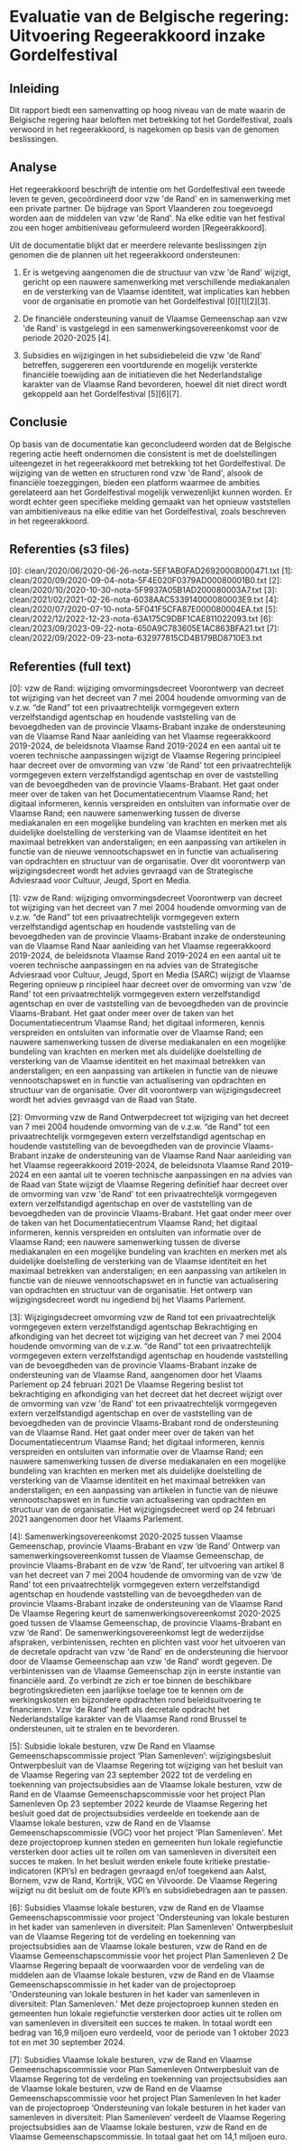# Evaluatie van de Belgische regering: Uitvoering Regeerakkoord inzake Gordelfestival

## Inleiding
Dit rapport biedt een samenvatting op hoog niveau van de mate waarin de Belgische regering haar beloften met betrekking tot het Gordelfestival, zoals verwoord in het regeerakkoord, is nagekomen op basis van de genomen beslissingen.

## Analyse
Het regeerakkoord beschrijft de intentie om het Gordelfestival een tweede leven te geven, gecoördineerd door vzw 'de Rand' en in samenwerking met een private partner. De bijdrage van Sport Vlaanderen zou toegevoegd worden aan de middelen van vzw 'de Rand'. Na elke editie van het festival zou een hoger ambitieniveau geformuleerd worden [Regeerakkoord].

Uit de documentatie blijkt dat er meerdere relevante beslissingen zijn genomen die de plannen uit het regeerakkoord ondersteunen:

1. Er is wetgeving aangenomen die de structuur van vzw 'de Rand' wijzigt, gericht op een nauwere samenwerking met verschillende mediakanalen en de versterking van de Vlaamse identiteit, wat implicaties kan hebben voor de organisatie en promotie van het Gordelfestival \[0\]\[1\]\[2\]\[3\].
   
2. De financiële ondersteuning vanuit de Vlaamse Gemeenschap aan vzw 'de Rand' is vastgelegd in een samenwerkingsovereenkomst voor de periode 2020-2025 \[4\].

3. Subsidies en wijzigingen in het subsidiebeleid die vzw 'de Rand' betreffen, suggereren een voortdurende en mogelijk versterkte financiële toewijding aan de initiatieven die het Nederlandstalige karakter van de Vlaamse Rand bevorderen, hoewel dit niet direct wordt gekoppeld aan het Gordelfestival \[5\]\[6\]\[7\].

## Conclusie
Op basis van de documentatie kan geconcludeerd worden dat de Belgische regering actie heeft ondernomen die consistent is met de doelstellingen uiteengezet in het regeerakkoord met betrekking tot het Gordelfestival. De wijziging van de wetten en structuren rond vzw 'de Rand', alsook de financiële toezeggingen, bieden een platform waarmee de ambities gerelateerd aan het Gordelfestival mogelijk verwezenlijkt kunnen worden. Er wordt echter geen specifieke melding gemaakt van het opnieuw vaststellen van ambitieniveaus na elke editie van het Gordelfestival, zoals beschreven in het regeerakkoord.

## Referenties (s3 files)

\[0\]: clean/2020/06/2020-06-26-nota-5EF1AB0FAD26920008000471.txt
\[1\]: clean/2020/09/2020-09-04-nota-5F4E020F0379AD00080001B0.txt
\[2\]: clean/2020/10/2020-10-30-nota-5F9937A05B1AD200080003A7.txt
\[3\]: clean/2021/02/2021-02-26-nota-6038AAC533914000080003E9.txt
\[4\]: clean/2020/07/2020-07-10-nota-5F041F5CFA87E000080004EA.txt
\[5\]: clean/2022/12/2022-12-23-nota-63A175C9DBF1CAE811022093.txt
\[6\]: clean/2023/09/2023-09-22-nota-650A9C783605E1AC863BFA21.txt
\[7\]: clean/2022/09/2022-09-23-nota-632977815CD4B179BD8710E3.txt


## Referenties (full text)

\[0\]: vzw de Rand: wijziging omvormingsdecreet Voorontwerp van decreet tot wijziging van het decreet van 7 mei 2004 houdende omvorming van de v.z.w. “de Rand” tot een privaatrechtelijk vormgegeven extern verzelfstandigd agentschap en houdende vaststelling van de bevoegdheden van de provincie Vlaams-Brabant inzake de ondersteuning van de Vlaamse Rand  Naar aanleiding van het Vlaamse regeerakkoord 2019-2024, de beleidsnota Vlaamse Rand 2019-2024 en een aantal uit te voeren technische aanpassingen wijzigt de Vlaamse Regering principieel haar decreet over de  omvorming van vzw 'de Rand' tot een privaatrechtelijk vormgegeven extern verzelfstandigd agentschap en over de vaststelling van de bevoegdheden van de provincie Vlaams-Brabant. Het gaat onder meer over de taken van het Documentatiecentrum Vlaamse Rand; het digitaal informeren, kennis verspreiden en ontsluiten van informatie over de Vlaamse Rand; een nauwere samenwerking tussen de diverse mediakanalen en een mogelijke bundeling van krachten en merken met als duidelijke doelstelling de versterking van de Vlaamse identiteit en het maximaal betrekken van anderstaligen; en een aanpassing van artikelen in functie van de nieuwe vennootschapswet en in functie van actualisering van opdrachten en structuur van de organisatie. Over dit voorontwerp van wijzigingsdecreet wordt het advies gevraagd van de Strategische Adviesraad voor Cultuur, Jeugd, Sport en Media.

\[1\]: vzw de Rand: wijziging omvormingsdecreet Voorontwerp van decreet tot wijziging van het decreet van 7 mei 2004 houdende omvorming van de v.z.w. “de Rand” tot een privaatrechtelijk vormgegeven extern verzelfstandigd agentschap en houdende vaststelling van de bevoegdheden van de provincie Vlaams-Brabant inzake de ondersteuning van de Vlaamse Rand  Naar aanleiding van het Vlaamse regeerakkoord 2019-2024, de beleidsnota Vlaamse Rand 2019-2024 en een aantal uit te voeren technische aanpassingen en na advies van de Strategische Adviesraad voor Cultuur, Jeugd, Sport en Media (SARC) wijzigt de Vlaamse Regering opnieuw   p rincipieel haar decreet over de  omvorming van vzw 'de Rand' tot een privaatrechtelijk vormgegeven extern verzelfstandigd agentschap en over de vaststelling van de bevoegdheden van de provincie Vlaams-Brabant. Het gaat onder meer over de taken van het Documentatiecentrum Vlaamse Rand; het digitaal informeren, kennis verspreiden en ontsluiten van informatie over de Vlaamse Rand; een nauwere samenwerking tussen de diverse mediakanalen en een mogelijke bundeling van krachten en merken met als duidelijke doelstelling de versterking van de Vlaamse identiteit en het maximaal betrekken van anderstaligen; en een aanpassing van artikelen in functie van de nieuwe vennootschapswet en in functie van actualisering van opdrachten en structuur van de organisatie. Over dit voorontwerp van wijzigingsdecreet wordt het advies gevraagd van de Raad van State.

\[2\]: Omvorming vzw de Rand Ontwerpdecreet tot wijziging van het decreet van 7 mei 2004 houdende omvorming van de v.z.w. “de Rand” tot een privaatrechtelijk vormgegeven extern verzelfstandigd agentschap en houdende vaststelling van de bevoegdheden van de provincie Vlaams-Brabant inzake de ondersteuning van de Vlaamse Rand  Naar aanleiding van het Vlaamse regeerakkoord 2019-2024, de beleidsnota Vlaamse Rand 2019-2024 en een aantal uit te voeren technische aanpassingen en na advies van de Raad van State wijzigt de Vlaamse Regering definitief  haar decreet over de  omvorming van vzw 'de Rand' tot een privaatrechtelijk vormgegeven extern verzelfstandigd agentschap en over de vaststelling van de bevoegdheden van de provincie Vlaams-Brabant. Het gaat onder meer over de taken van het Documentatiecentrum Vlaamse Rand; het digitaal informeren, kennis verspreiden en ontsluiten van informatie over de Vlaamse Rand; een nauwere samenwerking tussen de diverse mediakanalen en een mogelijke bundeling van krachten en merken met als duidelijke doelstelling de versterking van de Vlaamse identiteit en het maximaal betrekken van anderstaligen; en een aanpassing van artikelen in functie van de nieuwe vennootschapswet en in functie van actualisering van opdrachten en structuur van de organisatie. Het ontwerp van wijzigingsdecreet wordt nu ingediend bij het Vlaams Parlement.

\[3\]: Wijzigingsdecreet omvorming vzw de Rand tot een privaatrechtelijk vormgegeven extern verzelfstandigd agentschap Bekrachtiging en afkondiging van het decreet tot wijziging van het decreet van 7 mei 2004 houdende omvorming van de v.z.w. “de Rand” tot een privaatrechtelijk vormgegeven extern verzelfstandigd agentschap en houdende vaststelling van de bevoegdheden van de provincie Vlaams-Brabant inzake de ondersteuning van de Vlaamse Rand, aangenomen door het Vlaams Parlement op 24 februari 2021  De Vlaamse Regering beslist tot bekrachtiging en afkondiging van   het decreet dat het decreet wijzigt over de omvorming van vzw 'de Rand' tot een privaatrechtelijk vormgegeven extern verzelfstandigd agentschap en over de vaststelling van de bevoegdheden van de provincie Vlaams-Brabant rond de ondersteuning van de Vlaamse Rand. Het gaat onder meer over de taken van het Documentatiecentrum Vlaamse Rand; het digitaal informeren, kennis verspreiden en ontsluiten van informatie over de Vlaamse Rand; een nauwere samenwerking tussen de diverse mediakanalen en een mogelijke bundeling van krachten en merken met als duidelijke doelstelling de versterking van de Vlaamse identiteit en het maximaal betrekken van anderstaligen; en een aanpassing van artikelen in functie van de nieuwe vennootschapswet en in functie van actualisering van opdrachten en structuur van de organisatie. Het wijzigingsdecreet werd op 24 februari 2021 aangenomen door het Vlaams Parlement.

\[4\]: Samenwerkingsovereenkomst 2020-2025 tussen Vlaamse Gemeenschap, provincie Vlaams-Brabant en vzw ‘de Rand’ Ontwerp van samenwerkingsovereenkomst tussen de Vlaamse Gemeenschap, de provincie Vlaams-Brabant en de vzw ‘de Rand’, ter uitvoering van artikel 8 van het decreet van 7 mei 2004 houdende de omvorming van de vzw ‘de Rand’ tot een privaatrechtelijk vormgegeven extern verzelfstandigd agentschap en houdende vaststelling van de bevoegdheden van de provincie Vlaams-Brabant inzake de ondersteuning van de Vlaamse Rand  De Vlaamse Regering keurt de samenwerkingsovereenkomst 2020-2025  goed tussen de  Vlaamse Gemeenschap, de provincie Vlaams-Brabant en vzw ‘de Rand’. De samenwerkingsovereenkomst legt de wederzijdse afspraken, verbintenissen, rechten en plichten vast voor het uitvoeren van de decretale opdracht van vzw 'de Rand' en de ondersteuning die hiervoor door de Vlaamse Gemeenschap aan vzw 'de Rand' wordt gegeven. De verbintenissen van de Vlaamse Gemeenschap zijn in eerste instantie van financiële aard. Zo verbindt ze zich er toe binnen de beschikbare begrotingskredieten een jaarlijkse toelage toe te kennen om de werkingskosten en bijzondere opdrachten rond beleidsuitvoering te financieren. Vzw ‘de Rand’ heeft als decretale opdracht het Nederlandstalige karakter van de Vlaamse Rand rond Brussel te ondersteunen, uit te stralen en te bevorderen.

\[5\]: Subsidie lokale besturen, vzw De Rand en Vlaamse Gemeenschapscommissie project ‘Plan Samenleven’: wijzigingsbesluit Ontwerpbesluit van de Vlaamse Regering tot wijziging van het besluit van de Vlaamse Regering van 23 september 2022 tot de verdeling en toekenning van projectsubsidies aan de Vlaamse lokale besturen, vzw de Rand en de Vlaamse Gemeenschapscommissie voor het project Plan Samenleven  Op 23 september 2022 keurde de Vlaamse Regering het besluit goed dat de projectsubsidies verdeelde en toekende aan de Vlaamse lokale besturen, vzw de Rand en de Vlaamse Gemeenschapscommissie (VGC) voor het project 'Plan Samenleven'. Met deze projectoproep kunnen steden en gemeenten hun lokale regiefunctie versterken door acties uit te rollen om van samenleven in diversiteit een succes te maken. In het besluit werden enkele foute kritieke prestatie-indicatoren (KPI’s) en bedragen gevraagd en/of toegekend aan Aalst, Bornem, vzw de Rand, Kortrijk, VGC en Vilvoorde. De Vlaamse Regering wijzigt nu dit besluit om de foute KPI’s en subsidiebedragen aan te passen.

\[6\]: Subsidies Vlaamse lokale besturen, vzw de Rand en de Vlaamse Gemeenschapscommissie voor project 'Ondersteuning van lokale besturen in het kader van samenleven in diversiteit: Plan Samenleven' Ontwerpbesluit van de Vlaamse Regering tot de verdeling en toekenning van projectsubsidies aan de Vlaamse lokale besturen, vzw de Rand en de Vlaamse Gemeenschapscommissie voor het project Plan Samenleven 2  De Vlaamse Regering bepaalt de voorwaarden voor de verdeling van de middelen aan de Vlaamse lokale besturen, vzw de Rand en de Vlaamse Gemeenschapscommissie in het kader van de projectoproep 'Ondersteuning van lokale besturen in het kader van samenleven in diversiteit: Plan Samenleven.' Met deze projectoproep kunnen steden en gemeenten hun lokale regiefunctie versterken door acties uit te rollen om van samenleven in diversiteit een succes te maken. In totaal wordt een bedrag van 16,9 miljoen euro verdeeld, voor de periode van 1 oktober 2023 tot en met 30 september 2024.

\[7\]: Subsidies Vlaamse lokale besturen, vzw de Rand en Vlaamse Gemeenschapscommissie voor Plan Samenleven Ontwerpbesluit van de Vlaamse Regering tot de verdeling en toekenning van projectsubsidies aan de Vlaamse lokale besturen, vzw de Rand en de Vlaamse Gemeenschapscommissie voor het project Plan Samenleven  In het kader van de projectoproep  ‘Ondersteuning van lokale besturen in het kader van samenleven in diversiteit: Plan Samenleven’  verdeelt de Vlaamse Regering  projectsubsidies aan de Vlaamse lokale besturen, vzw de Rand en de Vlaamse Gemeenschapscommissie. In totaal gaat het om  14,1 miljoen euro.

